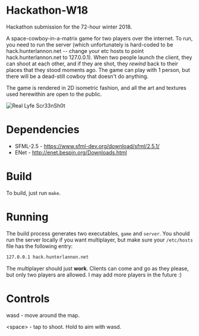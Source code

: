 # Hackathon-W18
Hackathon submission for the 72-hour winter 2018.

A space-cowboy-in-a-matrix game for two players over the internet.
To run, you need to run the server (which unfortunately is hard-coded to be hack.hunterlannon.net -- change your etc hosts to point hack.hunterlannon.net to 127.0.0.1). When two people launch the client, they can shoot at each other, and if they are shot, they *rewind* back to their places that they stood moments ago. The game can play with 1 person, but there will be a dead-still cowboy  that doesn't do anything.

The game is rendered in 2D isometric fashion, and all the art and textures used herewithin are open to the public.

![Real Lyfe Scr33nSh0t](https://i.imgur.com/oi20VPo.png)

# Dependencies

* SFML-2.5 - https://www.sfml-dev.org/download/sfml/2.5.1/
* ENet - http://enet.bespin.org/Downloads.html

# Build

To build, just run `make`.

# Running

The build process generates two executables, `game` and `server`. You should run the server locally if you want multiplayer, but make sure your `/etc/hosts` file has the following entry:

```bash
127.0.0.1 hack.hunterlannon.net
```

The multiplayer should just **work**. Clients can come and go as they please, but only two players are allowed. I may add more players in the future :)

# Controls

wasd - move around the map.

\<space\> - tap to shoot. Hold to aim with wasd.
